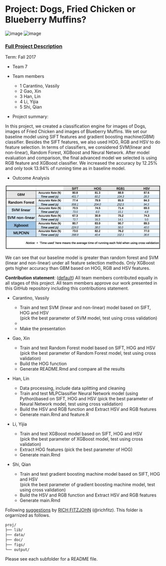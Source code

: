 # Project: Dogs, Fried Chicken or Blueberry Muffins?
![image](figs/chicken.jpg)
![image](figs/muffin.jpg)

### [Full Project Description](doc/project3_desc.md)

Term: Fall 2017

+ Team 7
+ Team members
	+ 1 Carantino, Vassily
	+ 2 Gao, Xin 
	+ 3 Han, Lin
	+ 4 Li, Yijia
	+ 5 Shi, Qian

+ Project summary:    
  
In this project, we created a classification engine for images of Dogs, images of Fried Chicken and images of Blueberry Muffins. We set our baseline model using SIFT features and gradient boosting machine(GBM) classifier. Besides the SIFT features, we also used HOG, RGB and HSV to do feature selection. In terms of classifiers, we considered SVM(linear and non-linear), Random Forest, XGBoost and Neural Network. After model evaluation and comparison, the final advanced model we selected is using RGB feature and XGBoost classifier. We increased the accuracy by 12.25% and only took 13.94% of running time as in baseline model.

+ Outcome Analysis  
  

![image](figs/comparison.png)
     
   
We can see that our baseline model is greater than random forest and SVM (linear and non-linear) under all feature selection methods. Only XGBoost gets higher accuracy than GBM based on HOG, RGB and HSV features.




  
	
**Contribution statement**: ([default](doc/a_note_on_contributions.md)) All team members contributed equally in all stages of this project. All team members approve our work presented in this GitHub repository including this contributions statement. 

+ Carantino, Vassily
        
	+ Train and test SVM (linear and non-linear) model based on SIFT, HOG and HSV   
	(pick the best parameter of SVM model, test using cross validation) 
	+
	+ Make the presentation
+ Gao, Xin          
                
	+ Train and test Random Forest model based on SIFT, HOG and HSV   
	(pick the best parameter of Random Forest model, test using cross validation) 
	+ Build the HOG function
	+ Generate README.Rmd and compare all the results
+ Han, Lin  
               
	+ Data processing, include data splitting and cleaning  
	+ Train and test MLPClassifier Neural Network model (using Python)based on SIFT, HOG and HSV
	(pick the best parameter of Neural Network model, test using cross validation) 
	+ Build the HSV and RGB function and Extract HSV and RGB features
	+ Generate main.Rmd and feature.R
+ Li, Yijia  
        
	+ Train and test XGBoost model based on SIFT, HOG and HSV     
	(pick the best parameter of  XGBoost model, test using cross validation) 
	+ Extract HOG features (pick the best parameter of HOG)
	+ Generate main.Rmd
+ Shi, Qian  
        
	+ Train and test gradient boosting machine model based on SIFT, HOG and HSV   
	(pick the best parameter of gradient boosting machine model, test using cross validation) 
	+ Build the HSV and RGB function and Extract HSV and RGB features
	+ Generate main.Rmd



Following [suggestions](http://nicercode.github.io/blog/2013-04-05-projects/) by [RICH FITZJOHN](http://nicercode.github.io/about/#Team) (@richfitz). This folder is orgarnized as follows.

```
proj/
├── lib/
├── data/
├── doc/
├── figs/
└── output/
```

Please see each subfolder for a README file.
